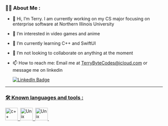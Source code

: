 ### :man_technologist: About Me :
- 👋 Hi, I’m Terry. I am currently working on my CS major focusing on enterprise software at Northern Illinois University
- 👀 I’m interested in video games and anime
- 🌱 I’m currently learning C++ and SwiftUI 
- 💞️ I’m not looking to collaborate on anything at the moment
- 📫 How to reach me: Email me at TerryByteCodes@icloud.com or message me on linkedin

  <div id="badges">
    <a href="https://www.linkedin.com/in/terry-kucala-652683227/">
      <img src="https://img.shields.io/badge/LinkedIn-blue?style=for-the-badge&logo=linkedin&logoColor=white" alt="LinkedIn Badge"/>
  </div>
  
---
  
### :hammer_and_wrench: Known languages and tools :
<div>
  <img src="https://cdn-icons-png.flaticon.com/512/6132/6132222.png" title="c++" alt="c++" width="40" height="40"/>&nbsp;
  <img src="https://1000logos.net/wp-content/uploads/2017/03/LINUX-LOGO.png" title="Unix" alt="Unix" width="40" height="40"/>&nbsp;
  <img src="https://images.squarespace-cdn.com/content/v1/558def25e4b0fc259f066636/1533603429394-T8E8IQCL03OEREG2ZQMN/Swift_logo.png?format=1000w)" title="Swift"        alt="Unix" width="40" height="40"/>&nbsp;
<div>
<!---
z1943275/z1943275 is a ✨ special ✨ repository because its `README.md` (this file) appears on your GitHub profile.
You can click the Preview link to take a look at your changes.
--->

